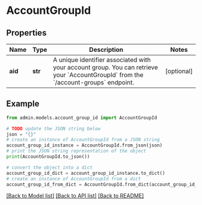 # AccountGroupId


## Properties

Name | Type | Description | Notes
------------ | ------------- | ------------- | -------------
**aid** | **str** | A unique identifier associated with your account group. You can retrieve your &#x60;AccountGroupId&#x60; from the &#x60;/account-groups&#x60; endpoint. | [optional] 

## Example

```python
from admin.models.account_group_id import AccountGroupId

# TODO update the JSON string below
json = "{}"
# create an instance of AccountGroupId from a JSON string
account_group_id_instance = AccountGroupId.from_json(json)
# print the JSON string representation of the object
print(AccountGroupId.to_json())

# convert the object into a dict
account_group_id_dict = account_group_id_instance.to_dict()
# create an instance of AccountGroupId from a dict
account_group_id_from_dict = AccountGroupId.from_dict(account_group_id_dict)
```
[[Back to Model list]](../README.md#documentation-for-models) [[Back to API list]](../README.md#documentation-for-api-endpoints) [[Back to README]](../README.md)


